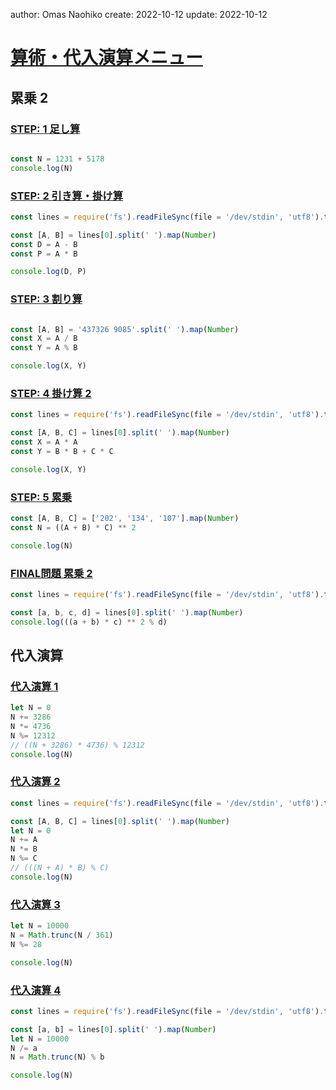 author: Omas Naohiko
create: 2022-10-12
update: 2022-10-12

# [算術・代入演算メニュー](https://paiza.jp/works/mondai/arithmetic_substitution_op/problem_index?language_uid=javascript) 


## 累乗 2

### [STEP: 1 足し算](https://paiza.jp/works/mondai/arithmetic_substitution_op/arithmetic_substitution_op__arithmetic_step1/edit?language_uid=javascript)

```js

const N = 1231 + 5178
console.log(N)

```

### [STEP: 2 引き算・掛け算](https://paiza.jp/works/mondai/arithmetic_substitution_op/arithmetic_substitution_op__arithmetic_step2/edit?language_uid=javascript)

```js
const lines = require('fs').readFileSync(file = '/dev/stdin', 'utf8').trim().split('\n')

const [A, B] = lines[0].split(' ').map(Number)
const D = A - B
const P = A * B

console.log(D, P)
```

### [STEP: 3 割り算](https://paiza.jp/works/mondai/arithmetic_substitution_op/arithmetic_substitution_op__arithmetic_step3/edit?language_uid=javascript)

```js

const [A, B] = '437326 9085'.split(' ').map(Number)
const X = A / B
const Y = A % B

console.log(X, Y)
```

### [STEP: 4 掛け算 2](https://paiza.jp/works/mondai/arithmetic_substitution_op/arithmetic_substitution_op__arithmetic_step4/edit?language_uid=javascript)

```js
const lines = require('fs').readFileSync(file = '/dev/stdin', 'utf8').trim().split('\n')

const [A, B, C] = lines[0].split(' ').map(Number)
const X = A * A
const Y = B * B + C * C

console.log(X, Y)
```

### [STEP: 5 累乗](https://paiza.jp/works/mondai/arithmetic_substitution_op/arithmetic_substitution_op__arithmetic_step5/edit?language_uid=javascript)

```js
const [A, B, C] = ['202', '134', '107'].map(Number)
const N = ((A + B) * C) ** 2

console.log(N)
```

### [FINAL問題 累乗 2](https://paiza.jp/works/mondai/arithmetic_substitution_op/arithmetic_substitution_op__arithmetic_step6/edit?language_uid=javascript)


```js
const lines = require('fs').readFileSync(file = '/dev/stdin', 'utf8').trim().split('\n')

const [a, b, c, d] = lines[0].split(' ').map(Number)
console.log(((a + b) * c) ** 2 % d)
```

## 代入演算

### [代入演算 1 ](https://paiza.jp/works/mondai/arithmetic_substitution_op/arithmetic_substitution_op__substitution_step1/edit?language_uid=javascript)

```js
let N = 0
N += 3286
N *= 4736
N %= 12312
// ((N + 3286) * 4736) % 12312
console.log(N)
```

### [代入演算 2](https://paiza.jp/works/mondai/arithmetic_substitution_op/arithmetic_substitution_op__substitution_step2/edit?language_uid=javascript) 

```js
const lines = require('fs').readFileSync(file = '/dev/stdin', 'utf8').trim().split('\n')

const [A, B, C] = lines[0].split(' ').map(Number)
let N = 0
N += A
N *= B
N %= C
// (((N + A) * B) % C)
console.log(N)
```

### [代入演算 3](https://paiza.jp/works/mondai/arithmetic_substitution_op/arithmetic_substitution_op__substitution_step3/edit?language_uid=javascript)

```js
let N = 10000
N = Math.trunc(N / 361)
N %= 28

console.log(N)
```

### [代入演算 4](https://paiza.jp/works/mondai/arithmetic_substitution_op/arithmetic_substitution_op__substitution_step4/edit?language_uid=javascript)

```js
const lines = require('fs').readFileSync(file = '/dev/stdin', 'utf8').trim().split('\n')

const [a, b] = lines[0].split(' ').map(Number)
let N = 10000
N /= a
N = Math.trunc(N) % b

console.log(N)
```